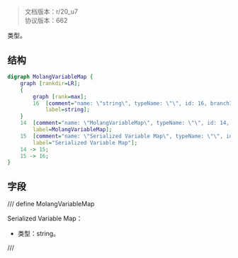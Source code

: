 # <!-- md:samp MolangVariableMap -->

> 文档版本：r/20_u7<br/>协议版本：662

<!-- md:samp MolangVariableMap -->类型。

## 结构

```dot
digraph MolangVariableMap {
	graph [rankdir=LR];
	{
		graph [rank=max];
		16	[comment="name: \"string\", typeName: \"\", id: 16, branchId: 0, recurseId: -1, attributes: 512, notes: \"\"",
			label=string];
	}
	14	[comment="name: \"MolangVariableMap\", typeName: \"\", id: 14, branchId: 0, recurseId: -1, attributes: 0, notes: \"\"",
		label=MolangVariableMap];
	15	[comment="name: \"Serialized Variable Map\", typeName: \"\", id: 15, branchId: 0, recurseId: -1, attributes: 0, notes: \"\"",
		label="Serialized Variable Map"];
	14 -> 15;
	15 -> 16;
}

```

## 字段

/// define
MolangVariableMap

Serialized Variable Map：<!-- md:samp string -->

- 类型：string。


///
